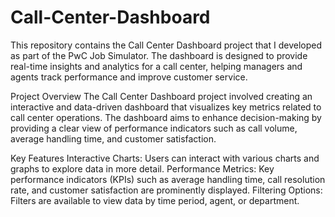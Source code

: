 # Call-Center-Dashboard
This repository contains the Call Center Dashboard project that I developed as part of the PwC Job Simulator. The dashboard is designed to provide real-time insights and analytics for a call center, helping managers and agents track performance and improve customer service.

Project Overview
The Call Center Dashboard project involved creating an interactive and data-driven dashboard that visualizes key metrics related to call center operations. The dashboard aims to enhance decision-making by providing a clear view of performance indicators such as call volume, average handling time, and customer satisfaction.

Key Features
Interactive Charts: Users can interact with various charts and graphs to explore data in more detail.
Performance Metrics: Key performance indicators (KPIs) such as average handling time, call resolution rate, and customer satisfaction are prominently displayed.
Filtering Options: Filters are available to view data by time period, agent, or department.
